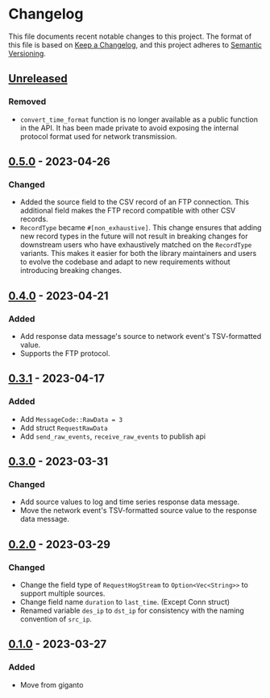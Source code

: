# Changelog

This file documents recent notable changes to this project. The format of this
file is based on [Keep a Changelog](https://keepachangelog.com/en/1.0.0/), and
this project adheres to [Semantic
Versioning](https://semver.org/spec/v2.0.0.html).

## [Unreleased]

### Removed

- `convert_time_format` function is no longer available as a public function in
  the API. It has been made private to avoid exposing the internal protocol
  format used for network transmission.

## [0.5.0] - 2023-04-26

### Changed

- Added the source field to the CSV record of an FTP connection. This
  additional field makes the FTP record compatible with other CSV records.
- `RecordType` became `#[non_exhaustive]`. This change ensures that adding new
  record types in the future will not result in breaking changes for downstream
  users who have exhaustively matched on the `RecordType` variants. This makes
  it easier for both the library maintainers and users to evolve the codebase
  and adapt to new requirements without introducing breaking changes.

## [0.4.0] - 2023-04-21

### Added

- Add response data message's source to network event's TSV-formatted value.
- Supports the FTP protocol.

## [0.3.1] - 2023-04-17

### Added

- Add `MessageCode::RawData = 3`
- Add struct `RequestRawData`
- Add `send_raw_events`, `receive_raw_events` to publish api

## [0.3.0] - 2023-03-31

### Changed

- Add source values to log and time series response data message.
- Move the network event's TSV-formatted source value to the response
  data message.

## [0.2.0] - 2023-03-29

### Changed

- Change the field type of `RequestHogStream` to `Option<Vec<String>>` to
  support multiple sources.
- Change field name `duration` to `last_time`. (Except Conn struct)
- Renamed variable `des_ip` to `dst_ip` for consistency with the naming
  convention of `src_ip`.

## [0.1.0] - 2023-03-27

### Added

- Move from giganto

[Unreleased]: https://github.com/aicers/giganto-client/compare/0.5.0...main
[0.5.0]: https://github.com/aicers/giganto-client/compare/0.4.0...0.5.0
[0.4.0]: https://github.com/aicers/giganto-client/compare/0.3.1...0.4.0
[0.3.1]: https://github.com/aicers/giganto-client/compare/0.3.0...0.3.1
[0.3.0]: https://github.com/aicers/giganto-client/compare/0.2.0...0.3.0
[0.2.0]: https://github.com/aicers/giganto-client/compare/0.1.0...0.2.0
[0.1.0]: https://github.com/aicers/giganto-client/tree/0.1.0
